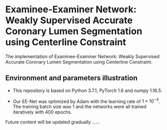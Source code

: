 # Examinee-Examiner Network: Weakly Supervised Accurate Coronary Lumen Segmentation using Centerline Constraint

The implementation of Examinee-Examiner Network: Weakly Supervised Accurate Coronary Lumen Segmentation using Centerline Constraint.

## Environment and parameters illustration

- This repository is based  on Python 3.7.1, PyTorch 1.6 and numpy 1.16.5.

- Our EE-Net was optimized by Adam with the learning rate of $1 \times 10 ^ {-4}$. The training batch size was 1 and the networks were all trained iteratively with 400 epochs. 

  

Future content will be updated gradually ......


